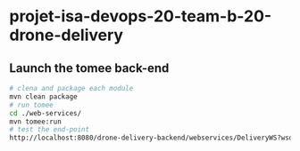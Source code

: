 # projet-isa-devops-20-team-b-20-drone-delivery

## Launch the tomee back-end

```sh
# clena and package each module
mvn clean package
# run tomee
cd ./web-services/
mvn tomee:run
# test the end-point
http://localhost:8080/drone-delivery-backend/webservices/DeliveryWS?wsdl
```
